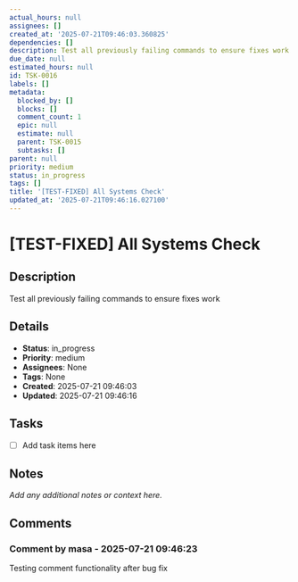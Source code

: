 ```yaml
---
actual_hours: null
assignees: []
created_at: '2025-07-21T09:46:03.360825'
dependencies: []
description: Test all previously failing commands to ensure fixes work
due_date: null
estimated_hours: null
id: TSK-0016
labels: []
metadata:
  blocked_by: []
  blocks: []
  comment_count: 1
  epic: null
  estimate: null
  parent: TSK-0015
  subtasks: []
parent: null
priority: medium
status: in_progress
tags: []
title: '[TEST-FIXED] All Systems Check'
updated_at: '2025-07-21T09:46:16.027100'
---
```

# [TEST-FIXED] All Systems Check

## Description
Test all previously failing commands to ensure fixes work

## Details
- **Status**: in_progress
- **Priority**: medium
- **Assignees**: None
- **Tags**: None
- **Created**: 2025-07-21 09:46:03
- **Updated**: 2025-07-21 09:46:16

## Tasks
- [ ] Add task items here

## Notes
_Add any additional notes or context here._

## Comments

### Comment by masa - 2025-07-21 09:46:23
Testing comment functionality after bug fix

